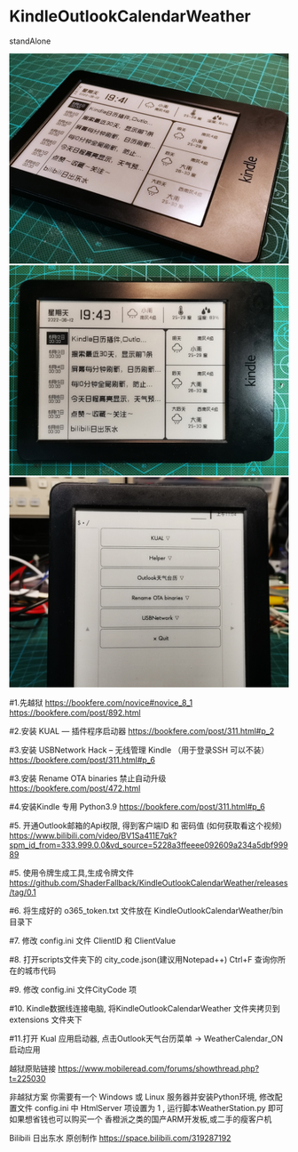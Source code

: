 # KindleOutlookCalendarWeather
 standAlone
 

![image](https://github.com/ShaderFallback/KindleOutlookCalendarWeather/blob/main/image/KindleOutlookCalendar_01.jpg)
![image](https://github.com/ShaderFallback/KindleOutlookCalendarWeather/blob/main/image/KindleOutlookCalendar_00.jpg)
![image](https://github.com/ShaderFallback/KindleOutlookCalendarWeather/blob/main/image/KindleOutlookCalendar_02.jpg)
 
#1.先越狱
https://bookfere.com/novice#novice_8_1
https://bookfere.com/post/892.html

#2.安装 KUAL — 插件程序启动器
https://bookfere.com/post/311.html#p_2

#3.安装 USBNetwork Hack – 无线管理 Kindle （用于登录SSH 可以不装）
https://bookfere.com/post/311.html#p_6

#3.安装 Rename OTA binaries 禁止自动升级 
https://bookfere.com/post/472.html

#4.安装Kindle 专用 Python3.9
https://bookfere.com/post/311.html#p_6

#5. 开通Outlook邮箱的Api权限, 得到客户端ID 和 密码值 (如何获取看这个视频)
https://www.bilibili.com/video/BV1Sa411E7qk?spm_id_from=333.999.0.0&vd_source=5228a3ffeeee092609a234a5dbf99989

#5. 使用令牌生成工具,生成令牌文件 https://github.com/ShaderFallback/KindleOutlookCalendarWeather/releases/tag/0.1

#6. 将生成好的 o365_token.txt 文件放在 KindleOutlookCalendarWeather/bin  目录下

#7. 修改 config.ini 文件 ClientID 和 ClientValue 

#8. 打开scripts文件夹下的 city_code.json(建议用Notepad++) Ctrl+F 查询你所在的城市代码

#9. 修改 config.ini 文件CityCode 项

#10. Kindle数据线连接电脑, 将KindleOutlookCalendarWeather 文件夹拷贝到extensions 文件夹下

#11.打开 Kual 应用启动器, 点击Outlook天气台历菜单 -> WeatherCalendar_ON  启动应用

越狱原贴链接
https://www.mobileread.com/forums/showthread.php?t=225030

非越狱方案
你需要有一个 Windows  或 Linux 服务器并安装Python环境, 修改配置文件 config.ini 
中 HtmlServer 项设置为 1 , 运行脚本WeatherStation.py 即可
如果想省钱也可以购买一个 香橙派之类的国产ARM开发板,或二手的瘦客户机


Bilibili 日出东水 原创制作
https://space.bilibili.com/319287192
